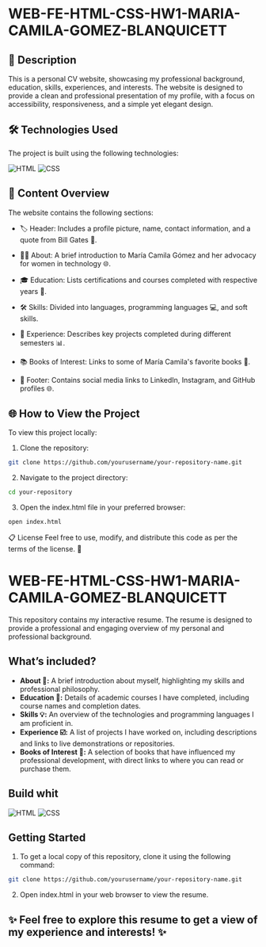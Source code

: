 # WEB-FE-HTML-CSS-HW1-MARIA-CAMILA-GOMEZ-BLANQUICETT

## 📄 Description
This is a personal CV website, showcasing my professional background, education, skills, experiences, and interests. The website is designed to provide a clean and professional presentation of my profile, with a focus on accessibility, responsiveness, and a simple yet elegant design.

## 🛠️ Technologies Used
The project is built using the following technologies:

![HTML](https://img.shields.io/badge/Html-20232A?style=for-the-badge&logo=html5&logoColor=orange&color=white)
![CSS](https://img.shields.io/badge/CSS-20232A?style=for-the-badge&logo=css3&logoColor=%233899e3&color=white)

## 📑 Content Overview
The website contains the following sections:

- 🏷️ Header:
Includes a profile picture, name, contact information, and a quote from Bill Gates 💬.

- 👩‍💻 About:
A brief introduction to María Camila Gómez and her advocacy for women in technology 🌐.

- 🎓 Education:
Lists certifications and courses completed with respective years 📅.

- 🛠️ Skills:
Divided into languages, programming languages 💻, and soft skills.

- 💼 Experience:
Describes key projects completed during different semesters 📊.

- 📚 Books of Interest:
Links to some of María Camila's favorite books 📖.

- 🔗 Footer:
Contains social media links to LinkedIn, Instagram, and GitHub profiles 🌐.

## 🌐 How to View the Project
To view this project locally:

1. Clone the repository:

```bash
git clone https://github.com/yourusername/your-repository-name.git
```

2. Navigate to the project directory:

```bash
cd your-repository
```

3. Open the index.html file in your preferred browser:

```bash
open index.html
```


📋 License
Feel free to use, modify, and distribute this code as per the terms of the license. 👀









# WEB-FE-HTML-CSS-HW1-MARIA-CAMILA-GOMEZ-BLANQUICETT

This repository contains my interactive resume. The resume is designed to provide a professional and engaging overview of my personal and professional background.

## What’s included?

- **About 💁:** A brief introduction about myself, highlighting my skills and professional philosophy.
- **Education 🏫:** Details of academic courses I have completed, including course names and completion dates.
- **Skills 💡:** An overview of the technologies and programming languages I am proficient in.
- **Experience ☑️:** A list of projects I have worked on, including descriptions and links to live demonstrations or repositories.
- **Books of Interest 📖:** A selection of books that have influenced my professional development, with direct links to where you can read or purchase them.

## Build whit
![HTML](https://img.shields.io/badge/Html-20232A?style=for-the-badge&logo=html5&logoColor=orange&color=white)
![CSS](https://img.shields.io/badge/CSS-20232A?style=for-the-badge&logo=css3&logoColor=%233899e3&color=white)

## Getting Started

1. To get a local copy of this repository, clone it using the following command:

```bash
git clone https://github.com/yourusername/your-repository-name.git
```
2. Open index.html in your web browser to view the resume.

## ✨ Feel free to explore this resume to get a view of my experience and interests! ✨


